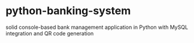 # python-banking-system
solid console-based bank management application in Python with MySQL integration and QR code generation
